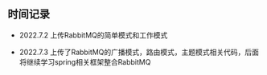 ## 时间记录

- 2022.7.2 上传RabbitMQ的简单模式和工作模式

- 2022.7.3 上传了RabbitMQ的广播模式，路由模式，主题模式相关代码，后面将继续学习spring相关框架整合RabbitMQ

  
